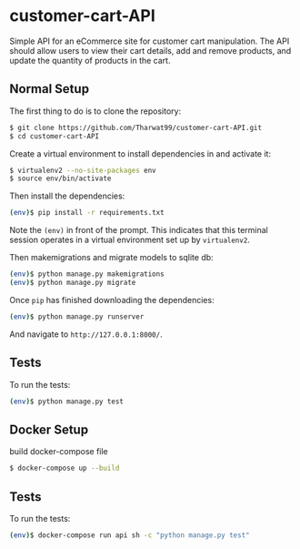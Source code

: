 # customer-cart-API
Simple API for an eCommerce site for customer cart manipulation. The API should allow users to view their cart details, add and remove products, and update the quantity of products in the cart.

## Normal Setup

The first thing to do is to clone the repository:

```sh
$ git clone https://github.com/Tharwat99/customer-cart-API.git
$ cd customer-cart-API
```

Create a virtual environment to install dependencies in and activate it:

```sh
$ virtualenv2 --no-site-packages env
$ source env/bin/activate
```

Then install the dependencies:

```sh
(env)$ pip install -r requirements.txt
```
Note the `(env)` in front of the prompt. This indicates that this terminal
session operates in a virtual environment set up by `virtualenv2`.

Then makemigrations and migrate models to sqlite db:

```sh
(env)$ python manage.py makemigrations 
(env)$ python manage.py migrate
```

Once `pip` has finished downloading the dependencies:

```sh
(env)$ python manage.py runserver
```
And navigate to `http://127.0.0.1:8000/`.

## Tests

To run the tests:
```sh
(env)$ python manage.py test
```
## Docker Setup

build docker-compose file
```sh
$ docker-compose up --build
```
## Tests

To run the tests:
```sh
(env)$ docker-compose run api sh -c "python manage.py test"
```
```

